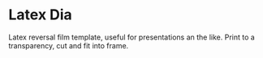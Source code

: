 Latex Dia
=========

Latex reversal film template, useful for presentations an the
like. Print to a transparency, cut and fit into frame.
